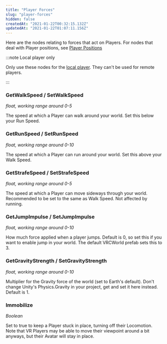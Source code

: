 ```yaml
---
title: "Player Forces"
slug: "player-forces"
hidden: false
createdAt: "2021-01-22T00:32:15.132Z"
updatedAt: "2021-01-22T01:07:11.156Z"
---
```

Here are the nodes relating to forces that act on Players. For nodes that deal with Player positions, see [Player Positions](/creators.vrchat.com/worlds/udon/players/player-positions) 

:::note Local player only

Only use these nodes for the [local player](/creators.vrchat.com/worlds/udon/players/getting-players#networkingget-localplayer). They can't be used for remote players.

:::



### GetWalkSpeed / SetWalkSpeed
*float, working range around 0-5*

The speed at which a Player can walk around your world. Set this below your Run Speed.

### GetRunSpeed / SetRunSpeed
*float, working range around 0-10*

The speed at which a Player can run around your world. Set this above your Walk Speed.

### GetStrafeSpeed / SetStrafeSpeed
*float, working range around 0-5*

The speed at which a Player can move sideways through your world. Recommended to be set to the same as Walk Speed. Not affected by running.

### GetJumpImpulse / SetJumpImpulse
*float, working range around 0-10*

How much force applied when a player jumps. Default is 0, so set this if you want to enable jump in your world. The default VRCWorld prefab sets this to 3.

### GetGravityStrength / SetGravityStrength
*float, working range around 0-10*

Multiplier for the Gravity force of the world (set to Earth's default). Don't change Unity's Physics.Gravity in your project, get and set it here instead. Default is 1.

### Immobilize
*Boolean*

Set to true to keep a Player stuck in place, turning off their Locomotion. Note that VR Players may be able to move their viewpoint around a bit anyways, but their Avatar will stay in place.